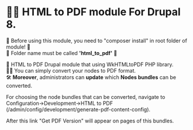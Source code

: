 # 👨‍💻 HTML to PDF module For Drupal 8.
🧱 Before using this module, you need to "composer install" in root folder of module! 🧱<br>
🛑 Folder name must be called <strong>'html_to_pdf'</strong> 🛑<br>

🍰 HTML to PDF Drupal module that using WkHTMLtoPDF PHP library.<br>
💁‍♀️ You can simply convert your nodes to PDF format.<br>
🛠 <strong>Moreover</strong>, administrators can <strong>update</strong> which <strong>Nodes bundles</strong> can be converted.<br>

For choosing the node bundles that can be converted, navigate to Configuration->Development->HTML to PDF (/admin/config/development/generate-pdf-content-config).<br>

After this link "Get PDF Version" will appear on pages of this bundles.
